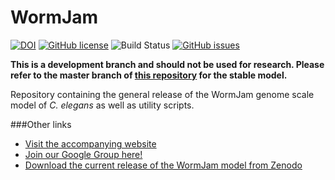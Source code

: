 # WormJam
[![DOI](https://zenodo.org/badge/158399164.svg)](https://zenodo.org/badge/latestdoi/158399164) [![GitHub license](https://img.shields.io/github/license/wormjam-consortium/wormjam)](https://github.com/wormjam-consortium/wormjam/blob/master/LICENSE.md) ![Build Status](https://github.com/WormJam-Consortium/WormJam/actions/workflows/model_builder.yml/badge.svg?branch=devel)  [![GitHub issues](https://img.shields.io/github/issues/wormjam-consortium/wormjam)](https://github.com/wormjam-consortium/wormjam/issues)
<!-- The above link shows the status of the core WormJam repository. -->
**This is a development branch and should not be used for research. Please refer to the master branch of [this repository](https://github.com/WormJam-Consortium/WormJam) for the stable model.**

Repository containing the general release of the WormJam genome scale model of *C. elegans* as well as utility scripts.


###Other links
* [Visit the accompanying website](https://wormjam.life)
* [Join our Google Group here!](https://groups.google.com/forum/#!forum/wormjam)
* [Download the current release of the WormJam model from Zenodo](https://zenodo.org/record/3978712)
